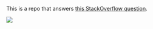 This is a repo that answers [this StackOverflow question](http://stackoverflow.com/q/30337525/804100).

![](https://cloud.githubusercontent.com/assets/777712/7756568/b08e8bba-ffc1-11e4-8d15-3bc4dde975fb.png)
